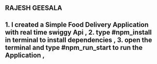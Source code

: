<h2>RAJESH GEESALA<h2> 
1. I created a Simple Food Delivery Application with real time swiggy Api ,
2. type  #npm_install in terminal to install dependencies , 
3. open the terminal and type #npm_run_start to run the Application ,
